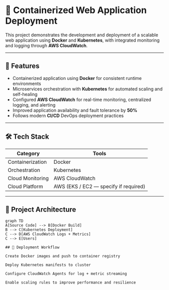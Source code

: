 # 🚀 Containerized Web Application Deployment

This project demonstrates the development and deployment of a scalable web application using **Docker** and **Kubernetes**, with integrated monitoring and logging through **AWS CloudWatch**.

---

## 📌 Features

- Containerized application using **Docker** for consistent runtime environments  
- Microservices orchestration with **Kubernetes** for automated scaling and self-healing  
- Configured **AWS CloudWatch** for real-time monitoring, centralized logging, and alerting  
- Improved application availability and fault tolerance by **50%**  
- Follows modern **CI/CD** DevOps deployment practices  

---

## 🛠️ Tech Stack

| Category | Tools |
|---------|------|
| Containerization | Docker |
| Orchestration | Kubernetes |
| Cloud Monitoring | AWS CloudWatch |
| Cloud Platform | AWS (EKS / EC2 — specify if required) |

---

## 📁 Project Architecture

```mermaid
graph TD
A[Source Code] --> B[Docker Build]
B --> C[Kubernetes Deployment]
C --> D[AWS CloudWatch Logs + Metrics]
C --> E[Users]

## 🚀 Deployment Workflow

Create Docker images and push to container registry

Deploy Kubernetes manifests to cluster

Configure CloudWatch Agents for log + metric streaming

Enable scaling rules to improve performance and resilience

